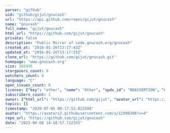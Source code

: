 ```yaml
---
parser: "github"
uid: "github/gijut/gnucash"
url: "https://api.github.com/repos/gijut/gnucash"
name: "gnucash"
full_name: "gijut/gnucash"
html_url: "https://github.com/gijut/gnucash"
private: false
description: "Public Mirror of code.gnucash.org/gnucash"
created_at: "2016-01-26T13:17:43Z"
updated_at: "2016-01-26T13:17:55Z"
clone_url: "https://github.com/gijut/gnucash.git"
homepage: "www.gnucash.org"
size: 165935
stargazers_count: 0
watchers_count: 0
language: "C"
open_issues_count: 0
license: {"key": "other", "name": "Other", "spdx_id": "NOASSERTION", "url": null, "node_id": "MDc6TGljZW5zZTA="}
subscribers_count: 1
owner: {"html_url": "https://github.com/gijut", "avatar_url": "https://avatars2.githubusercontent.com/u/12998308?v=4", "login": "gijut", "type": "User"}
topics: []
timestamp: "2020-07-05 00:17:53.022588"
avatar: "https://avatars2.githubusercontent.com/u/12998308?v=4"
repo_url: "https://github.com/gijut/gnucash"
date: "2023-04-08 14:18:57.712355"
---
```

